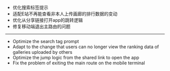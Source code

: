 - 优化搜索标签提示
- 适配E站不再能查看非本人上传画廊的排行数据的变动
- 优化从分享链接打开app的跳转逻辑
- 修复移动端退出主路由的问题

--------------------

- Optimize the search tag prompt
- Adapt to the change that users can no longer view the ranking data of galleries uploaded by others
- Optimize the jump logic from the shared link to open the app
- Fix the problem of exiting the main route on the mobile terminal